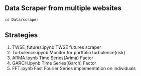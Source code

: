 ## Data Scraper from multiple websites
```sh
cd Data/scraper
```
## Strategies
1. TWSE_futures.ipynb
TWSE futures scraper
2. Turbulence.ipynb
Monitor for portfolio turbulence(risk)
3. ARMA.ipynb
Time Series(Arima) Factor
4. GARCH.ipynb
Time Series(Garch) Factor
5. FFT.ipynb
Fast Fourier Series implementation on individuals